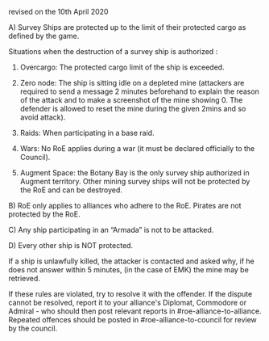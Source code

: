 revised on the 10th April 2020

A) Survey Ships are protected up to the limit of their protected cargo as defined by the game.

Situations when the destruction of a survey ship is authorized :

1. Overcargo: The protected cargo limit of the ship is exceeded.

2. Zero node: The ship is sitting idle on a depleted mine (attackers are required to send a message 2 minutes beforehand to explain the reason of the attack and to make a screenshot of the mine showing 0. The defender is allowed to reset the mine during the given 2mins and so avoid attack). 

3. Raids: When participating in a base raid.

4. Wars: No RoE applies during a war (it must be declared officially to the Council). 

5. Augment Space: the Botany Bay is the only survey ship authorized in Augment territory. Other mining survey ships will not be protected by the RoE and can be destroyed.

B) RoE only applies to alliances who adhere to the RoE. Pirates are not protected by the RoE.

C) Any ship participating in an “Armada” is not to be attacked.

D) Every other ship is NOT protected.

If a ship is unlawfully killed, the attacker is contacted and asked why, if he does not answer within 5 minutes, (in the case of EMK) the mine may be retrieved. 

If these rules are violated, try to resolve it with the offender. If the dispute cannot be resolved, report it to your alliance's Diplomat, Commodore or Admiral - who should then post relevant reports in #roe-alliance-to-alliance. Repeated offences should be posted in #roe-alliance-to-council for review by the council.
